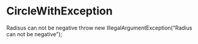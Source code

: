 # CircleWithException
Radisus can not be negative  throw new IllegalArgumentException("Radius can not be negative");
